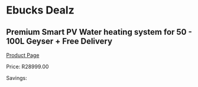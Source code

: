 
# Ebucks Dealz
## Premium Smart PV Water heating system for 50 - 100L Geyser + Free Delivery
[Product Page](https://www.ebucks.com/web/shop/productSelected.do?prodId=1178919860&catId=1178920455)

Price: R28999.00

Savings: 


	